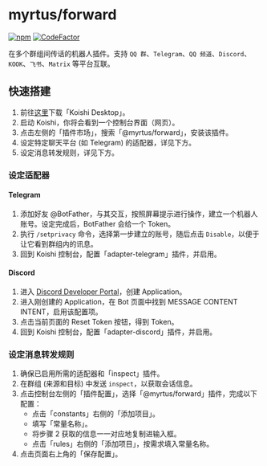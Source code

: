 # myrtus/forward

[![npm](https://img.shields.io/npm/v/@myrtus/koishi-plugin-forward?style=flat-square)](https://www.npmjs.com/package/@myrtus/koishi-plugin-forward)
[![CodeFactor](https://www.codefactor.io/repository/github/bot-myrtus/forward/badge)](https://www.codefactor.io/repository/github/bot-myrtus/forward)

在多个群组间传话的机器人插件。支持 `QQ 群`、`Telegram`、`QQ 频道`、`Discord`、`KOOK`、`飞书`、`Matrix` 等平台互联。

## 快速搭建

1. 前往[这里](https://github.com/koishijs/koishi-desktop/releases)下载「Koishi Desktop」。
2. 启动 Koishi，你将会看到一个控制台界面（网页）。
3. 点击左侧的「插件市场」，搜索「@myrtus/forward」，安装该插件。
4. 设定特定聊天平台 (如 Telegram) 的适配器，详见下方。
5. 设定消息转发规则，详见下方。

### 设定适配器

#### Telegram

1. 添加好友 @BotFather，与其交互，按照屏幕提示进行操作，建立一个机器人账号。设定完成后，BotFather 会给一个 Token。
2. 执行 `/setprivacy` 命令，选择第一步建立的账号，随后点击 `Disable`，以便于让它看到群组内的讯息。
3. 回到 Koishi 控制台，配置「adapter-telegram」插件，并启用。

#### Discord

1. 进入 [Discord Developer Portal](https://discord.com/developers/applications/)，创建 Application。
2. 进入刚创建的 Application，在 Bot 页面中找到 MESSAGE CONTENT INTENT，启用该配置项。
3. 点击当前页面的 Reset Token 按钮，得到 Token。
4. 回到 Koishi 控制台，配置「adapter-discord」插件，并启用。

### 设定消息转发规则

1. 确保已启用所需的适配器和「inspect」插件。
2. 在群组 (来源和目标) 中发送 `inspect`，以获取会话信息。
3. 点击控制台左侧的「插件配置」，选择「@myrtus/forward」插件，完成以下配置：
    - 点击「constants」右侧的「添加项目」。
    - 填写「常量名称」。
    - 将步骤 2 获取的信息一一对应地复制进输入框。
    - 点击「rules」右侧的「添加项目」，按需求填入常量名称。
4. 点击页面右上角的「保存配置」。